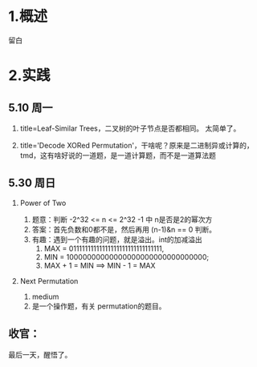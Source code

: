 # 1.概述 

留白

# 2.实践

## 5.10 周一
1.  title=Leaf-Similar Trees，二叉树的叶子节点是否都相同。
    太简单了。

2.  title='Decode XORed Permutation'，干啥呢？原来是二进制异或计算的，
    tmd，这有啥好说的一道题，是一道计算题，而不是一道算法题

## 5.30 周日
1.  Power of Two
    1.  题意：判断 -2^32  <= n <= 2^32 -1 中 n是否是2的幂次方
    2.  答案：首先负数和0都不是，然后再用 (n-1)&n == 0 判断。
    3.  有趣：遇到一个有趣的问题，就是溢出。int的加减溢出
        1.  MAX = 01111111111111111111111111111111, 
        2.  MIN = 10000000000000000000000000000000;
        3.  MAX + 1 = MIN ==>   MIN - 1 = MAX
      
2. Next Permutation
    1.  medium
    2.  是一个操作题，有关 permutation的题目。

## 收官：
最后一天，醒悟了。